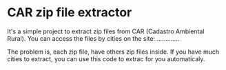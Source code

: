 # CAR zip file extractor

It's a simple project to extract zip files from CAR (Cadastro Ambiental Rural). You can access the files by cities on the site: .............

The problem is, each zip file, have others zip files inside. If you have much cities to extract,
you can use this code to extrac for you automaticaly.

